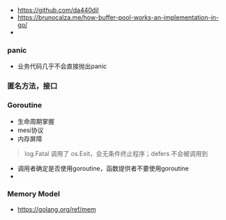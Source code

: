 - https://github.com/da440dil
- https://brunocalza.me/how-buffer-pool-works-an-implementation-in-go/
- 

### panic

- 业务代码几乎不会直接抛出panic



### 匿名方法，接口



### Goroutine

- 生命周期掌握
- mesi协议
- 内存屏障



> log.Fatal 调用了 os.Exit，会无条件终止程序；defers 不会被调用到

- 调用者确定是否使用goroutine，函数提供者不要使用goroutine
- 



### Memory Model

- https://golang.org/ref/mem

